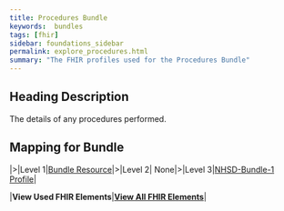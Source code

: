 ```yaml
---
title: Procedures Bundle
keywords:  bundles
tags: [fhir]
sidebar: foundations_sidebar
permalink: explore_procedures.html
summary: "The FHIR profiles used for the Procedures Bundle"
---
```


## Heading Description ##
The details of any procedures performed.

## Mapping for Bundle ##

|>|Level 1|[Bundle Resource](http://hl7.org/fhir/stu3/bundle.html)|>|Level 2| None|>|Level 3|[NHSD-Bundle-1 Profile](http://xxx)|


|**View Used FHIR Elements**|**[View All FHIR Elements](explore_procedures_all.html#mapping-for-bundle)**|

